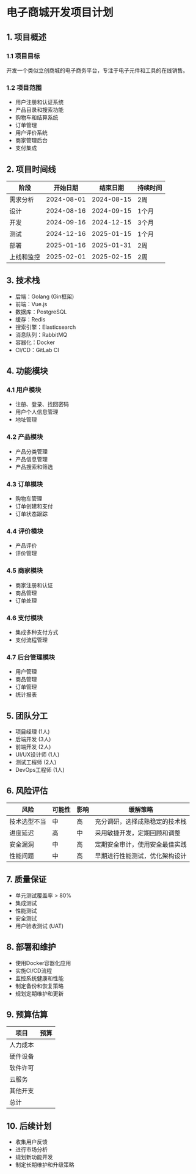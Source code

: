 # 电子商城开发项目计划

## 1. 项目概述

### 1.1 项目目标
开发一个类似立创商城的电子商务平台，专注于电子元件和工具的在线销售。

### 1.2 项目范围
- 用户注册和认证系统
- 产品目录和搜索功能
- 购物车和结算系统
- 订单管理
- 用户评价系统
- 商家管理后台
- 支付集成

## 2. 项目时间线

| 阶段       | 开始日期   | 结束日期   | 持续时间 |
| ---------- | ---------- | ---------- | -------- |
| 需求分析   | 2024-08-01 | 2024-08-15 | 2周      |
| 设计       | 2024-08-16 | 2024-09-15 | 1个月    |
| 开发       | 2024-09-16 | 2024-12-15 | 3个月    |
| 测试       | 2024-12-16 | 2025-01-15 | 1个月    |
| 部署       | 2025-01-16 | 2025-01-31 | 2周      |
| 上线和监控 | 2025-02-01 | 2025-02-15 | 2周      |

## 3. 技术栈

- 后端：Golang (Gin框架)
- 前端：Vue.js
- 数据库：PostgreSQL
- 缓存：Redis
- 搜索引擎：Elasticsearch
- 消息队列：RabbitMQ
- 容器化：Docker
- CI/CD：GitLab CI

## 4. 功能模块

### 4.1 用户模块
- 注册、登录、找回密码
- 用户个人信息管理
- 地址管理

### 4.2 产品模块
- 产品分类管理
- 产品信息管理
- 产品搜索和筛选

### 4.3 订单模块
- 购物车管理
- 订单创建和支付
- 订单状态跟踪

### 4.4 评价模块
- 产品评价
- 评价管理

### 4.5 商家模块
- 商家注册和认证
- 商品管理
- 订单处理

### 4.6 支付模块
- 集成多种支付方式
- 支付流程管理

### 4.7 后台管理模块
- 用户管理
- 商品管理
- 订单管理
- 统计报表

## 5. 团队分工

- 项目经理 (1人)
- 后端开发 (3人)
- 前端开发 (2人)
- UI/UX设计师 (1人)
- 测试工程师 (2人)
- DevOps工程师 (1人)

## 6. 风险评估

| 风险         | 可能性 | 影响 | 缓解策略                       |
| ------------ | ------ | ---- | ------------------------------ |
| 技术选型不当 | 中     | 高   | 充分调研，选择成熟稳定的技术栈 |
| 进度延迟     | 高     | 中   | 采用敏捷开发，定期回顾和调整   |
| 安全漏洞     | 中     | 高   | 定期安全审计，使用安全最佳实践 |
| 性能问题     | 中     | 高   | 早期进行性能测试，优化架构设计 |

## 7. 质量保证

- 单元测试覆盖率 > 80%
- 集成测试
- 性能测试
- 安全测试
- 用户验收测试 (UAT)

## 8. 部署和维护

- 使用Docker容器化应用
- 实施CI/CD流程
- 监控系统健康和性能
- 制定备份和恢复策略
- 规划定期维护和更新

## 9. 预算估算

| 项目     | 预算 |
| -------- | ---- |
| 人力成本 |      |
| 硬件设备 |      |
| 软件许可 |      |
| 云服务   |      |
| 其他开支 |      |
| 总计     |      |

## 10. 后续计划

- 收集用户反馈
- 进行市场分析
- 规划新功能开发
- 制定长期维护和升级策略